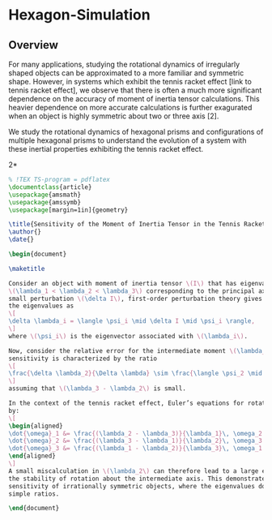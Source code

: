 # Hexagon-Simulation
## Overview
For many applications, studying the rotational dynamics of irregularly shaped objects can be approximated to a more familiar and symmetric shape. However, in systems which exhibit the tennis racket effect [link to tennis racket effect], we observe that there is often a much more significant dependence on the accuracy of moment of inertia tensor calculations. This heavier dependence on more accurate calculations is further exagurated when an object is highly symmetric about two or three axis [2]. 

We study the rotational dynamics of hexagonal prisms and configurations of multiple hexagonal prisms to understand the evolution of a system with these inertial properties exhibiting the tennis racket effect. 


2*

```latex
% !TEX TS-program = pdflatex
\documentclass{article}
\usepackage{amsmath}
\usepackage{amssymb}
\usepackage[margin=1in]{geometry}

\title{Sensitivity of the Moment of Inertia Tensor in the Tennis Racket Effect}
\author{}
\date{}

\begin{document}

\maketitle

Consider an object with moment of inertia tensor \(I\) that has eigenvalues 
\(\lambda_1 < \lambda_2 < \lambda_3\) corresponding to the principal axes. For a 
small perturbation \(\delta I\), first-order perturbation theory gives the change in 
the eigenvalues as
\[
\delta \lambda_i = \langle \psi_i \mid \delta I \mid \psi_i \rangle,
\]
where \(\psi_i\) is the eigenvector associated with \(\lambda_i\).

Now, consider the relative error for the intermediate moment \(\lambda_2\). Its 
sensitivity is characterized by the ratio
\[
\frac{\delta \lambda_2}{\Delta \lambda} \sim \frac{\langle \psi_2 \mid \delta I \mid \psi_2 \rangle}{\lambda_3 - \lambda_2},
\]
assuming that \(\lambda_3 - \lambda_2\) is small.

In the context of the tennis racket effect, Euler’s equations for rotation are given 
by:
\[
\begin{aligned}
\dot{\omega}_1 &= \frac{(\lambda_2 - \lambda_3)}{\lambda_1}\, \omega_2 \omega_3, \\
\dot{\omega}_2 &= \frac{(\lambda_3 - \lambda_1)}{\lambda_2}\, \omega_3 \omega_1, \\
\dot{\omega}_3 &= \frac{(\lambda_1 - \lambda_2)}{\lambda_3}\, \omega_1 \omega_2.
\end{aligned}
\]
A small miscalculation in \(\lambda_2\) can therefore lead to a large error in predicting 
the stability of rotation about the intermediate axis. This demonstrates the high 
sensitivity of irrationally symmetric objects, where the eigenvalues do not exhibit 
simple ratios.

\end{document}
```
